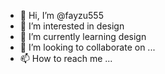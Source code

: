 - 👋 Hi, I’m @fayzu555
- 👀 I’m interested in design
- 🌱 I’m currently learning design
- 💞️ I’m looking to collaborate on ...
- 📫 How to reach me ...

<!---
fayzu555/fayzu555 is a ✨ special ✨ repository because its `README.md` (this file) appears on your GitHub profile.
You can click the Preview link to take a look at your changes.
--->

